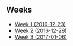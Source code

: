 Weeks
---
- [Week 1 (2016-12-23)](weeks/week-1)
- [Week 2 (2016-12-29)](weeks/week-2)
- [Week 3 (2017-01-06)](weeks/week-3)
